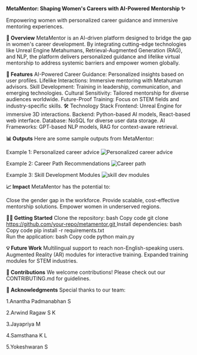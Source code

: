 **MetaMentor: Shaping Women's Careers with AI-Powered Mentorship ✨**

Empowering women with personalized career guidance and immersive mentoring experiences.

**🚀 Overview**
MetaMentor is an AI-driven platform designed to bridge the gap in women's career development. By integrating cutting-edge technologies like Unreal Engine Metahumans, Retrieval-Augmented Generation (RAG), and NLP, the platform delivers personalized guidance and lifelike virtual mentorship to address systemic barriers and empower women globally.

**🎯 Features**
AI-Powered Career Guidance: Personalized insights based on user profiles.
Lifelike Interactions: Immersive mentoring with Metahuman advisors.
Skill Development: Training in leadership, communication, and emerging technologies.
Cultural Sensitivity: Tailored mentorship for diverse audiences worldwide.
Future-Proof Training: Focus on STEM fields and industry-specific skills.
🛠️ Technology Stack
Frontend: Unreal Engine for immersive 3D interactions.
Backend: Python-based AI models, React-based web interface.
Database: NoSQL for diverse user data storage.
AI Frameworks: GPT-based NLP models, RAG for context-aware retrieval.

**📊 Outputs**
Here are some sample outputs from MetaMentor:

Example 1: Personalized career advice 
       ![Personalized career advice](https://github.com/user-attachments/assets/eb8db31e-8219-4ce7-8869-cc20f143268f)
       
Example 2: Career Path Recommendations 
        ![Career path](https://github.com/user-attachments/assets/a0b87ee3-3c0f-4a97-b680-dbd6196795ab)

Example 3: Skill Development Modules
        ![skill dev modules](https://github.com/user-attachments/assets/2c56431b-ee4d-41db-b904-e7361ff5a6a6)


**📈 Impact**
MetaMentor has the potential to:

Close the gender gap in the workforce.
Provide scalable, cost-effective mentorship solutions.
Empower women in underserved regions.

**🧑‍💻 Getting Started**
Clone the repository:
bash
Copy code
git clone [https://github.com/your-repo/metamentor.git ](https://github.com/ArwindRagaw/MetaMentor) 
Install dependencies:
bash
Copy code
pip install -r requirements.txt  
Run the application:
bash
Copy code
python main.py  

**💡 Future Work**
Multilingual support to reach non-English-speaking users.
Augmented Reality (AR) modules for interactive training.
Expanded training modules for STEM industries.

**🤝 Contributions**
We welcome contributions! Please check out our CONTRIBUTING.md for guidelines.

**🌟 Acknowledgments**
Special thanks to our team:

1.Anantha Padmanabhan S

2.Arwind Ragaw S K

3.Jayapriya M

4.Samsthana K L

5.Yokeshwaran S
